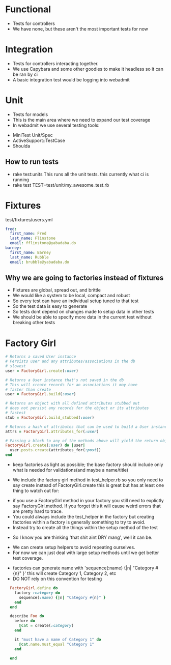 # Functional
* Tests for controllers
* We have none, but these aren't the most important tests for now

# Integration
* Tests for controllers interacting together.
* We use Capybara and some other goodies to make it headless so it can be ran by ci
* A basic integration test would be logging into webadmit

# Unit
* Tests for models
* This is the main area where we need to expand our test coverage
* In webadmit we use several testing tools:
+ MiniTest Unit/Spec
+ ActiveSupport::TestCase
+ Shoulda
## How to run tests
* rake test:units This runs all the unit tests. this currently what ci is running
* rake test TEST=test/unit/my_awesome_test.rb

# Fixtures
test/fixtures/users.yml
```yml
fred:
  first_name: Fred
  last_name: Flinstone
  email: fflinstone@yabadaba.do
barney:
  first_name: Barney
  last_name: Rubble
  email: brubble@yabadaba.do
```
## Why we are going to factories instead of fixtures
* Fixtures are global, spread out, and brittle
* We would like a system to be local, compact and robust
* So every test can have an individual setup tuned to that test
* So the test data is easy to generate
* So tests dont depend on changes made to setup data in other tests
* We should be able to specify more data in the current test without breaking other tests

# Factory Girl

```ruby
# Returns a saved User instance
# Persists user and any attributes/associations in the db
# slowest
user = FactoryGirl.create(:user)

# Returns a User instance that's not saved in the db
# This will create records for an associations it may have
# faster than create
user = FactoryGirl.build(:user)

# Returns an object with all defined attributes stubbed out
# does not persist any records for the object or its attributes
# fastest
stub = FactoryGirl.build_stubbed(:user)

# Returns a hash of attributes that can be used to build a User instance
attrs = FactoryGirl.attributes_for(:user)

# Passing a block to any of the methods above will yield the return object
FactoryGirl.create(:user) do |user|
  user.posts.create(attributes_for(:post))
end
```

* keep factories as light as possible; the base factory should include only what is needed for validations(and maybe a name/title)

* We include the factory girl method in test_helper.rb so you only need to say create instead of FactoryGirl.create
this is great but has at least one thing to watch out for:
+ if you use a FactoryGirl method in your factory you still need to explictly say FactoryGirl.method. If you forget this it will cause weird errors that are pretty hard to trace.
+ You could always include the test_helper in the factory but creating factories within a factory is generally something to try to avoid.
+ Instead try to create all the things within the setup method of the test
* So I know you are thinking 'that shit aint DRY mang', well it can be.
+ We can create setup helpers to avoid repeating ourselves.
+ For now we can just deal with large setup methods until we get better test coverage.

* factories can generate name with 'sequence(:name) {|n| "Category #{n}" }'
  this will create Category 1, Category 2, etc
* DO NOT rely on this convention for testing

```ruby
  FactoryGirl.define do
    factory :category do
      sequence(:name) {|n| "Category #{n}" }
    end
  end

  describe Foo do
    before do
      @cat = create(:category)
    end

    it "must have a name of Category 1" do
      @cat.name.must_equal "Category 1"
    end

  end
```
